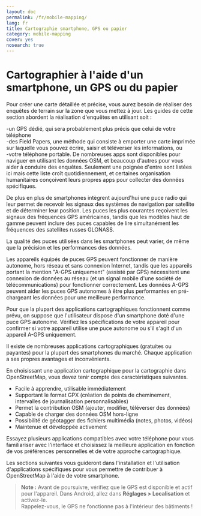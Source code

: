 ```yaml
---
layout: doc
permalink: /fr/mobile-mapping/
lang: fr
title: Cartographie smartphone, GPS ou papier
category: mobile-mapping
cover: yes
nosearch: true
---
```


Cartographier à l'aide d'un smartphone, un GPS ou du papier
=============================

Pour créer une carte détaillée et précise, vous aurez besoin de réaliser des enquêtes de terrain sur la zone que vous mettez à jour. Les guides de cette section abordent la réalisation d'enquêtes en utilisant soit :  

-un GPS dédié, qui sera probablement plus précis que celui de votre téléphone  
-des Field Papers, une méthode qui consiste à emporter une carte imprimée sur laquelle vous pouvez écrire, saisir et téléverser les informations, ou  
-votre téléphone portable. De nombreuses apps sont disponibles pour naviguer en utilisant les données OSM, et beaucoup d'autres pour vous aider à conduire des enquêtes. Seulement une poignée d'entre sont listées ici mais cette liste croît quotidiennement, et certaines organisation humanitaires conçoivent leurs propres apps pour collecter des données spécifiques.  

De plus en plus de smartphones intègrent aujourd'hui une puce radio qui leur permet de recevoir les signaux des systèmes de navigation par satellite et de déterminer leur position. Les puces les plus courantes reçoivent les signaux des fréquences GPS américaines, tandis que les modèles haut de gamme peuvent inclure des puces capables de lire simultanément les fréquences des satellites russes GLONASS.  

La qualité des puces utilisées dans les smartphones peut varier, de même que la précision et les performances des données.  

Les appareils équipés de puces GPS peuvent fonctionner de manière autonome, hors réseau et sans connexion Internet, tandis que les appareils portant la mention "A-GPS uniquement" (assisté par GPS) nécessitent une connexion de données au réseau (et un signal mobile d'une société de télécommunications) pour fonctionner correctement. Les données A-GPS peuvent aider les puces GPS autonomes à être plus performantes en pré-chargeant les données pour une meilleure performance.  

Pour que la plupart des applications cartographiques fonctionnent comme prévu, on suppose que l'utilisateur dispose d'un smartphone doté d'une puce GPS autonome. Vérifiez les spécifications de votre appareil pour confirmer si votre appareil utilise une puce autonome ou s'il s'agit d'un appareil A-GPS uniquement.  

Il existe de nombreuses applications cartographiques (gratuites ou payantes) pour la plupart des smartphones du marché. Chaque application a ses propres avantages et inconvénients.  

En choisissant une application cartographique pour la cartographie dans OpenStreetMap, vous devez tenir compte des caractéristiques suivantes.  

- Facile à apprendre, utilisable immédiatement  
- Supportant le format GPX (création de points de cheminement, intervalles de journalisation personnalisables)  
- Permet la contribution OSM (ajouter, modifier, téléverser des données)  
- Capable de charger des données OSM hors-ligne  
- Possibilité de géotagger des fichiers multimédia (notes, photos, vidéos)  
- Maintenue et développée activement  

Essayez plusieurs applications compatibles avec votre téléphone pour vous familiariser avec l'interface et choisissez la meilleure application en fonction de vos préférences personnelles et de votre approche cartographique.

<!-- Commenté pour le moment car l'affichage des tableaux n'est pas élégant !

Applications recommandées pour les smartphones / PDA
-----------------------------------------------------

| Application      | Usage  | Android  | Blackberry | iOS     | Windows |
| ---------------- | :----: | :------: | :--------: | :-----: | :-----: |
| Geopaparazzi     | C      | O        |            |         |         |
| GPS Essentials   | C      | O        |            |         |         |
| MapZen           | C:P    | O        |            | O       |         |
| Open GPS Tracker | C      | O        |            |         |         |
| OruxMaps         | C      | O        |            |         |         |
| OSMAnd           | C:N:P  | O        | O          | D       |         |
| OSMTracker       | C      | O        |            |         | O       |
| Vespucci         | C:I    | O        |            |         |         |

O - supporté, D - en cours de développement, C - cartographie, N - navigation, P - éditeur de POI, I - éditeur intégral

 -->

Les sections suivantes vous guideront dans l'installation et l'utilisation d'applications spécifiques pour vous permettre de contribuer à OpenStreetMap à l'aide de votre smartphone.

> **Note :** Avant de poursuivre, vérifiez que le GPS est disponible et actif pour l'appareil. Dans Android, allez dans **Réglages \> Localisation** et activez-le.  
> Rappelez-vous, le GPS ne fonctionne pas à l'intérieur des bâtiments !
